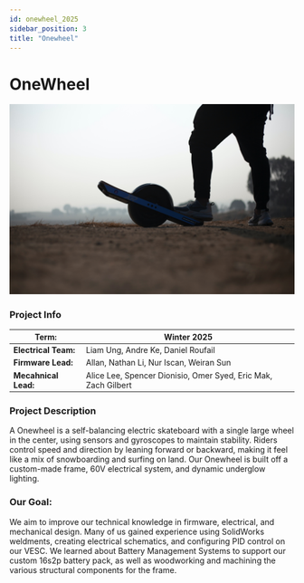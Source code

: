 ```yaml
---
id: onewheel_2025
sidebar_position: 3
title: "Onewheel"
---
```


# OneWheel

![OneWheel](./img/electric_onewheel.jpg)

### Project Info

| **Term:** | Winter 2025 |
| -------------------- | --------------------------------------------------------------------------|
| **Electrical Team:**       | Liam Ung, Andre Ke, Daniel Roufail |
| **Firmware Lead:** | Allan, Nathan Li, Nur Iscan, Weiran Sun |
| **Mecahnical Lead:** | Alice Lee, Spencer Dionisio, Omer Syed, Eric Mak, Zach Gilbert |

### Project Description

A Onewheel is a self-balancing electric skateboard with a single large wheel in the center, using sensors and gyroscopes to maintain stability. Riders control speed and direction by leaning forward or backward, making it feel like a mix of snowboarding and surfing on land. Our Onewheel is built off a custom-made frame, 60V electrical system, and dynamic underglow lighting.


### Our Goal:
We aim to improve our technical knowledge in firmware, electrical, and mechanical design. 
Many of us gained experience using SolidWorks weldments, creating electrical schematics, and configuring PID control on our VESC. We learned about Battery Management Systems to support our custom 16s2p battery pack, as well as woodworking and machining the various structural components for the frame.

